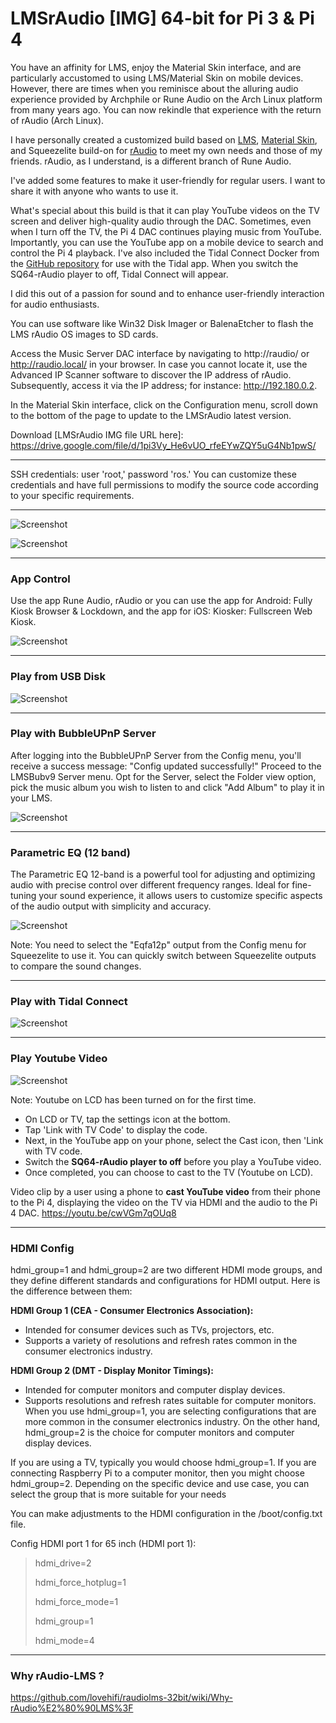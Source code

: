 # LMSrAudio [IMG] 64-bit for Pi 3 & Pi 4
You have an affinity for LMS, enjoy the Material Skin interface, and are particularly accustomed to using LMS/Material Skin on mobile devices. However, there are times when you reminisce about the alluring audio experience provided by Archphile or Rune Audio on the Arch Linux platform from many years ago. You can now rekindle that experience with the return of rAudio (Arch Linux).

I have personally created a customized build based on [LMS](https://forums.slimdevices.com/forum/user-forums/logitech-media-server), [Material Skin](https://github.com/CDrummond/lms-material), and Squeezelite build-on for [rAudio](https://github.com/rern/rAudio) to meet my own needs and those of my friends. rAudio, as I understand, is a different branch of Rune Audio.

I've added some features to make it user-friendly for regular users. I want to share it with anyone who wants to use it.

What's special about this build is that it can play YouTube videos on the TV screen and deliver high-quality audio through the DAC. Sometimes, even when I turn off the TV, the Pi 4 DAC continues playing music from YouTube. Importantly, you can use the YouTube app on a mobile device to search and control the Pi 4 playback. I've also included the Tidal Connect Docker from the [GitHub repository](https://github.com/GioF71/tidal-connect) for use with the Tidal app. When you switch the SQ64-rAudio player to off, Tidal Connect will appear.

I did this out of a passion for sound and to enhance user-friendly interaction for audio enthusiasts.

You can use software like Win32 Disk Imager or BalenaEtcher to flash the LMS rAudio OS images to SD cards.

Access the Music Server DAC interface by navigating to http://raudio/ or http://raudio.local/ in your browser. In case you cannot locate it, use the Advanced IP Scanner software to discover the IP address of rAudio. Subsequently, access it via the IP address; for instance: http://192.180.0.2.

In the Material Skin interface, click on the Configuration menu, scroll down to the bottom of the page to update to the LMSrAudio latest version.
>
Download [LMSrAudio IMG file URL here]:
https://drive.google.com/file/d/1pi3Vy_He6vUO_rfeEYwZQY5uG4Nb1pwS/
>
---------------------
>
SSH credentials: user 'root,' password 'ros.' You can customize these credentials and have full permissions to modify the source code according to your specific requirements.

>
---------------
![Screenshot](LMSrAudio-menu.png)

![Screenshot](LMSrAudioUI.png)
>
------------
>
### App Control
Use the app Rune Audio, rAudio or you can use the app for Android: Fully Kiosk Browser & Lockdown, and the app for iOS: Kiosker: Fullscreen Web Kiosk.
>
>
![Screenshot](https://raw.githubusercontent.com/lovehifi/addraudio/main/App_RuneAudio.jpg)
>
----------------
### Play from USB Disk
![Screenshot](https://raw.githubusercontent.com/lovehifi/addraudio/main/playonusb2.png)
>
--------
### Play with BubbleUPnP Server
>
After logging into the BubbleUPnP Server from the Config menu, you'll receive a success message: "Config updated successfully!" Proceed to the LMSBubv9 Server menu. Opt for the Server, select the Folder view option, pick the music album you wish to listen to and click "Add Album" to play it in your LMS.
>
![Screenshot](LMSBubV9.jpg)
>
----------
>
### Parametric EQ (12 band)
>
The Parametric EQ 12-band is a powerful tool for adjusting and optimizing audio with precise control over different frequency ranges. Ideal for fine-tuning your sound experience, it allows users to customize specific aspects of the audio output with simplicity and accuracy.
>
![Screenshot](https://raw.githubusercontent.com/lovehifi/addraudio/main/Eqfa12LMS.png)
>
Note: You need to select the "Eqfa12p" output from the Config menu for Squeezelite to use it. You can quickly switch between Squeezelite outputs to compare the sound changes.
>
--------
### Play with Tidal Connect
![Screenshot](https://raw.githubusercontent.com/lovehifi/addraudio/main/tidal-connect.jpg)
>
------------
>
### Play Youtube Video
>
![Screenshot](https://raw.githubusercontent.com/lovehifi/addraudio/main/play-ytube.png)

Note:
Youtube on LCD has been turned on for the first time.
- On LCD or TV, tap the settings icon at the bottom.
- Tap 'Link with TV Code' to display the code.
- Next, in the YouTube app on your phone, select the Cast icon, then 'Link with TV code.
- Switch the **SQ64-rAudio player to off** before you play a YouTube video.
- Once completed, you can choose to cast to the TV (Youtube on LCD).
>

Video clip by a user using a phone to **cast YouTube video** from their phone to the Pi 4, displaying the video on the TV via HDMI and the audio to the Pi 4 DAC.
https://youtu.be/cwVGm7qOUq8


------------
>
### HDMI Config
hdmi_group=1 and hdmi_group=2 are two different HDMI mode groups, and they define different standards and configurations for HDMI output. Here is the difference between them:

**HDMI Group 1 (CEA - Consumer Electronics Association):**

- Intended for consumer devices such as TVs, projectors, etc.
- Supports a variety of resolutions and refresh rates common in the consumer electronics industry.


**HDMI Group 2 (DMT - Display Monitor Timings):**

- Intended for computer monitors and computer display devices.
- Supports resolutions and refresh rates suitable for computer monitors.
When you use hdmi_group=1, you are selecting configurations that are more common in the consumer electronics industry. On the other hand, hdmi_group=2 is the choice for computer monitors and computer display devices.

If you are using a TV, typically you would choose hdmi_group=1. If you are connecting Raspberry Pi to a computer monitor, then you might choose hdmi_group=2. Depending on the specific device and use case, you can select the group that is more suitable for your needs
>
>
You can make adjustments to the HDMI configuration in the /boot/config.txt file.

>
Config HDMI port 1 for 65 inch (HDMI port 1):
>
> hdmi_drive=2
>
> hdmi_force_hotplug=1
>
> hdmi_force_mode=1
>
> hdmi_group=1
>
> hdmi_mode=4
>
--------------------

>
### Why rAudio-LMS ?
>
https://github.com/lovehifi/raudiolms-32bit/wiki/Why-rAudio%E2%80%90LMS%3F
>
